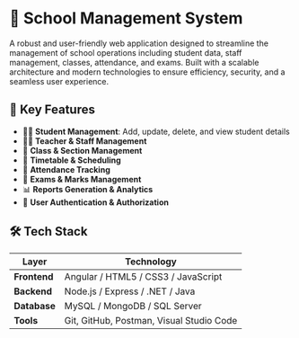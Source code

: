 # 🏫 School Management System

A robust and user-friendly web application designed to streamline the management of school operations including student data, staff management, classes, attendance, and exams. Built with a scalable architecture and modern technologies to ensure efficiency, security, and a seamless user experience.

## 📌 Key Features

- 👨‍🎓 **Student Management**: Add, update, delete, and view student details
- 👩‍🏫 **Teacher & Staff Management**
- 🏫 **Class & Section Management**
- 📆 **Timetable & Scheduling**
- 📝 **Attendance Tracking**
- 🧾 **Exams & Marks Management**
- 📊 **Reports Generation & Analytics**
- 🔐 **User Authentication & Authorization**


## 🛠️ Tech Stack

| Layer         | Technology                          |
|---------------|--------------------------------------|
| **Frontend**  | Angular / HTML5 / CSS3 / JavaScript |
| **Backend**   | Node.js / Express / .NET / Java     |
| **Database**  | MySQL / MongoDB / SQL Server        |
| **Tools**     | Git, GitHub, Postman, Visual Studio Code |


